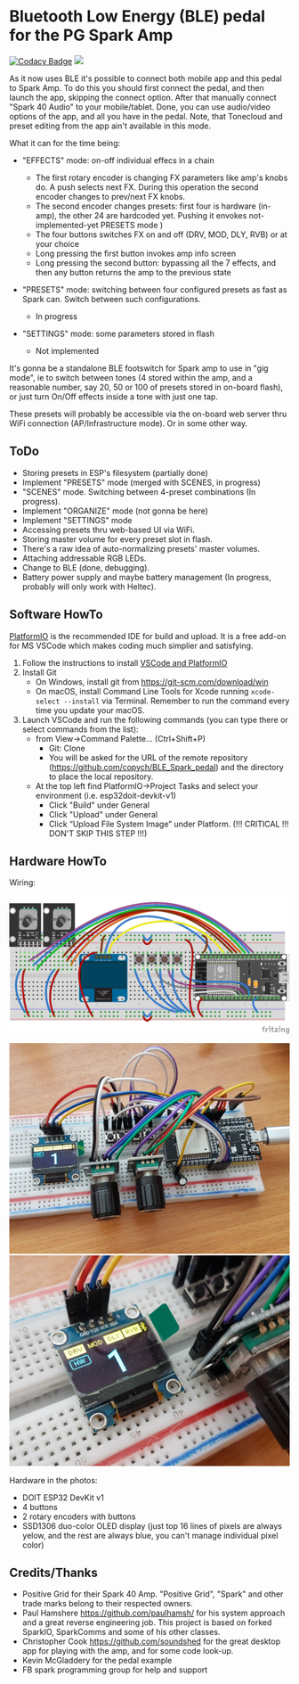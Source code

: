 # Bluetooth Low Energy (BLE) pedal for the PG Spark Amp

[![Codacy Badge](https://app.codacy.com/project/badge/Grade/ea220b14059e479ab6a0419a1c4935f8)](https://www.codacy.com/gh/copych/BT_Spark_pedal/dashboard?utm_source=github.com&amp;utm_medium=referral&amp;utm_content=copych/BT_Spark_pedal&amp;utm_campaign=Badge_Grade)
[![](https://www.travis-ci.com/copych/BT_Spark_pedal.svg?branch=master)](https://www.travis-ci.com/github/copych/BT_Spark_pedal)

As it now uses BLE it's possible to connect both mobile app and this pedal to Spark Amp. To do this you should first connect the pedal, and then launch the app, skipping the connect option. After that manually connect "Spark 40 Audio" to your mobile/tablet. Done, you can use audio/video options of the app, and all you have in the pedal. Note, that Tonecloud and preset editing from the app ain't available in this mode.

What it can for the time being:

*   "EFFECTS" mode: on-off individual effecs in a chain
    *   The first rotary encoder is changing FX parameters like amp's knobs do. A push selects next FX. During this operation the second encoder changes to prev/next FX knobs. 
    *   The second encoder changes presets: first four is hardware (in-amp), the other 24 are hardcoded yet. Pushing it envokes not-implemented-yet PRESETS mode )
    *   The four buttons switches FX on and off (DRV, MOD, DLY, RVB) or at your choice
    *   Long pressing the first button invokes amp info screen
    *   Long pressing the second button: bypassing all the 7 effects, and then any button returns the amp to the previous state

*   "PRESETS" mode: switching between four configured presets as fast as Spark can. Switch between such configurations.
    *   In progress

*   "SETTINGS" mode: some parameters stored in flash
    *   Not implemented   

It's gonna be a standalone BLE footswitch for Spark amp to use in "gig mode", ie to switch between tones (4 stored within the amp, and a reasonable number, say 20, 50 or 100 of presets stored in on-board flash), or just turn On/Off effects inside a tone with just one tap.

These presets will probably be accessible via the on-board web server thru WiFi connection (AP/Infrastructure mode). Or in some other way.

## ToDo

*   Storing presets in ESP's filesystem (partially done)
*   Implement "PRESETS" mode (merged with SCENES, in progress)
*   "SCENES" mode. Switching between 4-preset combinations (In progress).
*   Implement "ORGANIZE" mode (not gonna be here)
*   Implement "SETTINGS" mode
*   Accessing presets thru web-based UI via WiFi.
*   Storing master volume for every preset slot in flash.
*   There's a raw idea of auto-normalizing presets' master volumes.
*   Attaching addressable RGB LEDs.
*   Change to BLE (done, debugging).
*   Battery power supply and maybe battery management (In progress, probably will only work with Heltec).

## Software HowTo

[PlatformIO](https://platformio.org) is the recommended IDE for build and upload. It is a free add-on for MS VSCode which makes coding much simplier and satisfying.

1. Follow the instructions to install [VSCode and PlatformIO](https://platformio.org/install/ide?install=vscode)
2. Install Git
    - On Windows, install git from https://git-scm.com/download/win
    - On macOS, install Command Line Tools for Xcode running `xcode-select --install` via Terminal. Remember to run the command every time you update your macOS.
3. Launch VSCode and run the following commands (you can type there or select commands from the list):
    - from View->Command Palette... (Ctrl+Shift+P)
        - Git: Clone
        - You will be asked for the URL of the remote repository (<https://github.com/copych/BLE_Spark_pedal>) and the directory to place the local repository.
    - At the top left find PlatformIO->Project Tasks and select your environment (i.e. esp32doit-devkit-v1)
        - Click "Build" under General
        - Click "Upload" under General
        - Click “Upload File System Image” under Platform. (!!! CRITICAL !!! DON'T SKIP THIS STEP !!!)

## Hardware HowTo

Wiring:

![](/images/BLE_pedal_bb.png)

![](/images/2021-05-09%2018-23-49.JPG)
![](/images/2021-05-09%2018-24-17.JPG)

Hardware in the photos:

*   DOIT ESP32 DevKit v1
*   4 buttons
*   2 rotary encoders with buttons
*   SSD1306 duo-color OLED display (just top 16 lines of pixels are always yelow, and the rest are always blue, you can't manage individual pixel color)


## Credits/Thanks

*   Positive Grid for their Spark 40 Amp. "Positive Grid", "Spark" and other trade marks belong to their respected owners.
*   Paul Hamshere https://github.com/paulhamsh/ for his system approach and a great reverse engineering job. This project is based on forked SparkIO, SparkComms and some of his other classes.
*   Christopher Cook https://github.com/soundshed for the great desktop app for playing with the amp, and for some code look-up.
*   Kevin McGladdery for the pedal example
*   FB spark programming group for help and support
